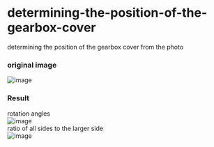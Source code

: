 # determining-the-position-of-the-gearbox-cover
 determining the position of the gearbox cover from the photo  
  ### original image  
![image](https://user-images.githubusercontent.com/73141603/180300565-ef98e861-335e-41be-86e9-fe0e9ad951c9.png)  
  ### Result  
  rotation angles  
![image](https://user-images.githubusercontent.com/73141603/180300256-97bdc6c1-0c63-46f0-ad38-ad536fca993d.png)  
  ratio of all sides to the larger side  
![image](https://user-images.githubusercontent.com/73141603/180300331-619c05c1-d9bb-4315-bcfb-9cc62eb1027c.png)
